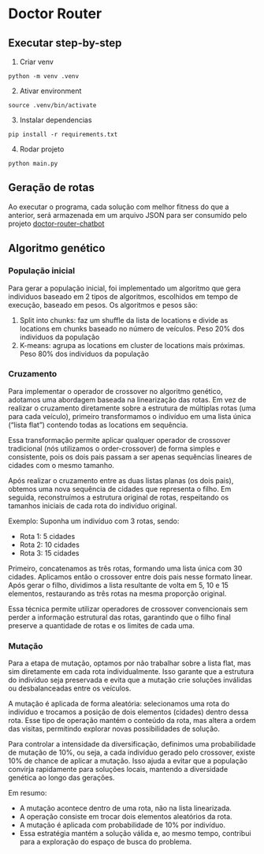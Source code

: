 # Doctor Router

## Executar step-by-step

1. Criar venv
```
python -m venv .venv
```

2. Ativar environment
```
source .venv/bin/activate
```

3. Instalar dependencias
```
pip install -r requirements.txt
```

4. Rodar projeto
```
python main.py
```

## Geração de rotas
Ao executar o programa, cada solução com melhor fitness do que a anterior, será armazenada em um arquivo JSON para ser 
consumido pelo projeto [doctor-router-chatbot](https://github.com/uiradias/fiap-monorepo/tree/main/doctor-router-chatbot)

## Algoritmo genético
### População inicial
Para gerar a população inicial, foi implementado um algoritmo que gera individuos baseado em 2 tipos de algoritmos, 
escolhidos em tempo de execução, baseado em pesos. Os algoritmos e pesos são:

1. Split into chunks: faz um shuffle da lista de locations e divide as locations em chunks baseado no número de veículos. 
Peso 20% dos individuos da população
2. K-means: agrupa as locations em cluster de locations mais próximas. Peso 80% dos individuos da população

### Cruzamento
Para implementar o operador de crossover no algoritmo genético, adotamos uma abordagem baseada na linearização das rotas. Em vez de realizar o cruzamento diretamente sobre a estrutura de múltiplas rotas (uma para cada veículo), primeiro transformamos o indivíduo em uma lista única (“lista flat”) contendo todas as locations em sequência.

Essa transformação permite aplicar qualquer operador de crossover tradicional (nós utilizamos o order-crossover) de forma simples e consistente, pois os dois pais passam a ser apenas sequências lineares de cidades com o mesmo tamanho.

Após realizar o cruzamento entre as duas listas planas (os dois pais), obtemos uma nova sequência de cidades que representa o filho. Em seguida, reconstruímos a estrutura original de rotas, respeitando os tamanhos iniciais de cada rota do indivíduo original.

Exemplo:
Suponha um indivíduo com 3 rotas, sendo:

- Rota 1: 5 cidades 
- Rota 2: 10 cidades 
- Rota 3: 15 cidades

Primeiro, concatenamos as três rotas, formando uma lista única com 30 cidades. Aplicamos então o crossover entre dois pais nesse formato linear. Após gerar o filho, dividimos a lista resultante de volta em 5, 10 e 15 elementos, restaurando as três rotas na mesma proporção original.

Essa técnica permite utilizar operadores de crossover convencionais sem perder a informação estrutural das rotas, garantindo que o filho final preserve a quantidade de rotas e os limites de cada uma.

### Mutação
Para a etapa de mutação, optamos por não trabalhar sobre a lista flat, mas sim diretamente em cada rota individualmente. Isso garante que a estrutura do indivíduo seja preservada e evita que a mutação crie soluções inválidas ou desbalanceadas entre os veículos.

A mutação é aplicada de forma aleatória: selecionamos uma rota do indivíduo e trocamos a posição de dois elementos (cidades) dentro dessa rota. Esse tipo de operação mantém o conteúdo da rota, mas altera a ordem das visitas, permitindo explorar novas possibilidades de solução.

Para controlar a intensidade da diversificação, definimos uma probabilidade de mutação de 10%, ou seja, a cada indivíduo gerado pelo crossover, existe 10% de chance de aplicar a mutação. Isso ajuda a evitar que a população convirja rapidamente para soluções locais, mantendo a diversidade genética ao longo das gerações.

Em resumo:

- A mutação acontece dentro de uma rota, não na lista linearizada. 
- A operação consiste em trocar dois elementos aleatórios da rota. 
- A mutação é aplicada com probabilidade de 10% por indivíduo.
- Essa estratégia mantém a solução válida e, ao mesmo tempo, contribui para a exploração do espaço de busca do problema.